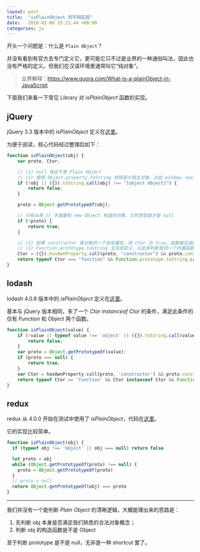 ```yaml
---
layout: post
title:  "isPlainObject 的不同实现"
date:   2018-02-06 15:21:44 +08:00
categories: js
---
```


开头一个问题是：什么是 `Plain Object`？

并没有看到有官方去专门定义它，更可能它只不过是业界的一种通俗叫法，因此也没有严格的定义。但我们在汉语环境里通常叫它“纯对象”。

> 业界解释：<https://www.quora.com/What-is-a-plainObject-in-JavaScript>

下面我们来看一下常见 Library 对 *isPlainObject* 函数的实现。

## jQuery

jQuery 3.3 版本中的 *isPlainObject* 定义在[这里](https://github.com/jquery/jquery/blob/3.3.0/src/core.js#L208)。

为便于阅读，核心代码经过整理后如下：

```js
function isPlainObject(obj) {
    var proto, Ctor;

    // (1) null 肯定不是 Plain Object
    // (2) 使用 Object.property.toString 排除部分宿主对象，比如 window、navigator、global
    if (!obj || ({}).toString.call(obj) !== "[object Object]") {
        return false;
    }

    proto = Object.getPrototypeOf(obj);

    // 只有从用 {} 字面量和 new Object 构造的对象，它的原型链才是 null
    if (!proto) {
        return true;
    }

    // (1) 如果 constructor 是对象的一个自有属性，则 Ctor 为 true，函数最后返回 false
    // (2) Function.prototype.toString 无法自定义，以此来判断是同一个内置函数
    Ctor = ({}).hasOwnProperty.call(proto, "constructor") && proto.constructor;
    return typeof Ctor === "function" && Function.prototype.toString.call(Ctor) === Function.prototype.toString.call(Object);
}
```

## lodash

lodash 4.0.6 版本中的 *isPlainObject* 定义在[这里](https://github.com/lodash/lodash/blob/4.0.6-npm-packages/lodash.isplainobject/index.js#L125)。

基本与 jQuery 版本相同，多了一个 *Ctor instanceof Ctor* 的条件，满足此条件的仅有 *Function* 和 *Object* 两个函数。

```js
function isPlainObject(value) {
    if (!value || typeof value !== 'object' || ({}).toString.call(value) != '[object Object]' ) {
        return false;
    }
    var proto = Object.getPrototypeOf(value);
    if (proto === null) {
        return true;
    }
    var Ctor = hasOwnProperty.call(proto, 'constructor') && proto.constructor;
    return typeof Ctor == 'function' && Ctor instanceof Ctor && Function.prototype.toString.call(Ctor) === Function.prototype.toString.call(Object);
}
```

## redux

redux 从 4.0.0 开始在测试中使用了 *isPlainObject*，代码在[这里](https://github.com/reactjs/redux/blob/v4.0.0-beta.1/src/utils/isPlainObject.js#L5)。

它的实现比较简单。

```js
function isPlainObject(obj) {
  if (typeof obj !== 'object' || obj === null) return false

  let proto = obj
  while (Object.getPrototypeOf(proto) !== null) {
    proto = Object.getPrototypeOf(proto)
  }
  // proto = null
  return Object.getPrototypeOf(obj) === proto
}
```

---

我们并没有一个能判断 *Plain Object* 的清晰逻辑，大概能理出来的思路是：

1. 先判断 obj 本身是否满足我们熟悉的合法对象概念；
2. 判断 obj 的构造函数是不是 Object

至于判断 prototype 是不是 null，无非是一种 shortcut 罢了。